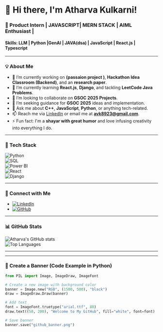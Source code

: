 # 👋 Hi there, I'm Atharva Kulkarni!  

### 🚀 Product Intern | JAVASCRIPT| MERN STACK | AIML Enthusiast | 
#### Skills: LLM | Python |GenAI | JAVA(dsa) | JavaScript | React.js | Typescript

---
### 💡 About Me  
- 🔭 I’m currently working on **(passaion project )**, **Hackathon Idea Classroom (Backend)**, and an **research paper**.  
- 🌱 I’m currently learning **React.js**, **Django**, and tackling **LeetCode Java Problems**.  
- 👯 I’m looking to collaborate on **GSOC 2025 Projects**.  
- 🤔 I’m seeking guidance for **GSOC 2025** ideas and implementation.  
- 💬 Ask me about **C++**, **JavaScript**, **Python**, or anything tech-related.  
- 📫 Reach me via [LinkedIn](https://www.linkedin.com/in/atharva-kulkarni-8bb906183/) or email me at **avk8923@gmail.com**.  
- ⚡ Fun fact: I'm a **shayar with great humor** and love infusing creativity into everything I do.  

---

### 🌟 Tech Stack  

![Python](https://img.shields.io/badge/Python-3776AB?style=for-the-badge&logo=python&logoColor=white)  
![SQL](https://img.shields.io/badge/SQL-4479A1?style=for-the-badge&logo=sql&logoColor=white)  
![Power BI](https://img.shields.io/badge/Power_BI-F2C811?style=for-the-badge&logo=powerbi&logoColor=black)  
![React](https://img.shields.io/badge/React-20232A?style=for-the-badge&logo=react&logoColor=61DAFB)  
![Django](https://img.shields.io/badge/Django-092E20?style=for-the-badge&logo=django&logoColor=green)  

---

### 🔗 Connect with Me  

- [![LinkedIn](https://img.shields.io/badge/LinkedIn-0A66C2?style=for-the-badge&logo=linkedin&logoColor=white)](https://www.linkedin.com/in/atharva-kulkarni-8bb906183/)  
- [![GitHub](https://img.shields.io/badge/GitHub-181717?style=for-the-badge&logo=github&logoColor=white)](https://github.com/atharvaa8923)  

---

### 📊 GitHub Stats  

![Atharva's GitHub stats](https://github-readme-stats.vercel.app/api?username=atharvaa8923&show_icons=true&theme=radical)  
![Top Languages](https://github-readme-stats.vercel.app/api/top-langs/?username=atharvaa8923&layout=compact&theme=radical)  

---



---

### 🎨 Create a Banner (Code Example in Python)  

```python
from PIL import Image, ImageDraw, ImageFont

# Create a new image with background color
banner = Image.new("RGB", (1500, 500), "black")
draw = ImageDraw.Draw(banner)

# Add text
font = ImageFont.truetype("arial.ttf", 80)
draw.text((50, 200), "Welcome to My GitHub", fill="white", font=font)

# Save banner
banner.save("github_banner.png")
